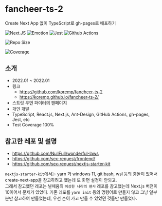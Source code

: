 # fancheer-ts-2

Create Next App 없이 TypeScript로 gh-pages로 배포하기

![Next.JS](https://img.shields.io/badge/next.js-TypeScript-007ACC?style=for-the-badge&logo=nextdotjs&logoColor=white)
![Emotion](https://img.shields.io/badge/👩‍🎤_Emotion-CC6699?style=for-the-badge&logo=emotion&logoColor=white)
![Jest](https://img.shields.io/badge/Jest-C21325?style=for-the-badge&logo=jest&logoColor=white)
![Github Actions](https://img.shields.io/badge/GitHub_Actions-2088FF?style=for-the-badge&logo=github-actions&logoColor=white)

![Repo Size](https://img.shields.io/github/repo-size/koremp/fancheer-ts-2)

[![Coverage](https://github.com/koremp/fancheer-ts-2/actions/workflows/coverage.yaml/badge.svg)](https://github.com/koremp/fancheer-ts-2/actions/workflows/coverage.yaml)

## 소개

* 2022.01 ~ 2022.01
* 링크
  * https://github.com/koremp/fancheer-ts-2
  * https://koremp.github.io/fancheer-ts-2/
* 스트릿 우먼 파이터의 팬페이지
* 개인 개발
* TypeScript, React.js, Next.js, Ant-Design, GitHub Actions, gh-pages, Jest, etc
* Test Coverage 100%

## 참고한 레포 및 설명

* https://github.com/NullFull/wonderful-laws
* https://github.com/sex-request/frontend/
* https://github.com/sex-request/nextjs-starter-kit

`nextjs-starter-kit`에서는 yarn 과 windows 11, git bash, wsl 등의 충돌이 있어서 create-next-app을 참고하려고 했는데 또 화면 설정이 안되고. <br>
그래서 참고했던 레포는 널채움의 `이상한 나라의 판사` 레포를 참고했는데 Next.js 버전이 10이어서 문제가 있었다.
기존 레포를 `yarn init` 등의 명령어로 만들지 않고 그냥 일부분만 참고하여 만들었는데, 우선 손이 가고 만들 수 있었던 것들만 만들었다. 
